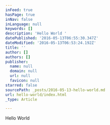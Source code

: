 ```yaml
---
inFeed: true
hasPage: true
inNav: false
inLanguage: null
keywords: []
description: 'Hello World '
datePublished: '2016-05-13T06:55:30.347Z'
dateModified: '2016-05-13T06:53:24.192Z'
title: ''
author: []
authors: []
publisher:
  name: null
  domain: null
  url: null
  favicon: null
starred: false
sourcePath: _posts/2016-05-13-hello-world.md
url: hello-world/index.html
_type: Article

---
```

Hello World